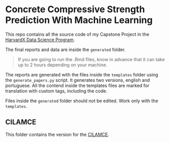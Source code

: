 # Concrete Compressive Strength Prediction With Machine Learning

This repo contains all the source code of my Capstone Project in the [HarvardX Data Science Program](https://www.edx.org/professional-certificate/harvardx-data-science).

The final reports and data are inside the `generated` folder.

> If you are going to run the .Rmd files, know in advance that it can take up to 2 hours depending on your machine.

The reports are generated with the files inside the `templates` folder using the `generate_papers.py` script. It generates two versions, english and portuguese. All the contend inside the templates files are marked for translation with custom tags, including the code.

Files inside the `generated` folder should not be edited. Work only with the `templates`.


## CILAMCE

This folder contains the version for the [CILAMCE](https://www.cilamce.com.br/index.php).